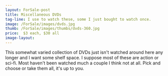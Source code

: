 ```yaml
---
layout: ForSale-post
title: Miscellaneous DVDs
tag-line: I use to watch these, some I just bought to watch once.
image: /ForSale/images/dvds.jpg
thumb: /ForSale/images/thumbs/dvds-360.jpg
price:  $3 each, $30 all
image-layout: 
---
```


This somewhat varied collection of DVDs just isn't watched around here any longer and I want some shelf space. I
suppose most of these are action or sci-fi. Most haven't been watched much a couple I think not at all. Pick and
choose or take them all, it's up to you.